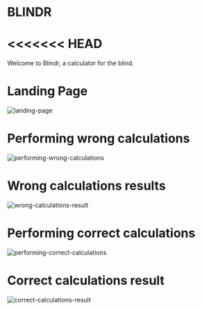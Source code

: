 # BLINDR
<<<<<<< HEAD
=======
<p>Welcome to Blindr, a calculator for the blind.</p>
<h1>Landing Page</h1>

![landing-page](https://user-images.githubusercontent.com/51198797/165939823-72eddce0-fea0-40d6-9646-25342f66061b.png)

<h1>Performing wrong calculations</h1>

![performing-wrong-calculations](https://user-images.githubusercontent.com/51198797/165940130-ed640f29-071a-435a-871f-46927cc04077.png)

<h1>Wrong calculations results</h1>

![wrong-calculations-result](https://user-images.githubusercontent.com/51198797/165940183-04501135-7108-472a-8a7c-38570099b09f.png)


<h1>Performing correct calculations</h1>

![performing-correct-calculations](https://user-images.githubusercontent.com/51198797/165940059-ab2cc87f-1b9b-421f-9720-d7286a19e950.png)

<h1>Correct calculations result</h1>

![correct-calculations-result](https://user-images.githubusercontent.com/51198797/165940256-0898dfd7-69a2-4bb5-bc8d-dac241ff8e27.png)
